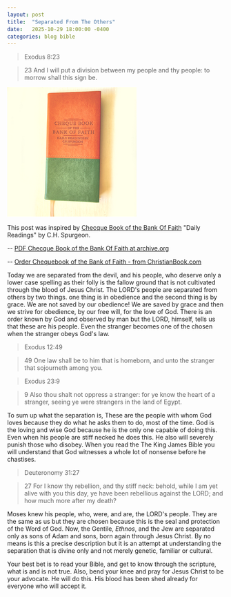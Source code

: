 ```yaml
---
layout: post
title:  "Separated From The Others"
date:   2025-10-29 18:00:00 -0400
categories: blog bible 
---
```


> Exodus 8:23

> 23 And I will put a division between my people and thy people: to morrow
shall this sign be.

![Chequebook of the Bank of Faith](/assets/IMG_20251030_153525-picsay.png)

This post was inspired by <ins>Checque Book of the Bank Of Faith</ins> "Daily Readings" by C.H. Spurgeon.  

-- <a href="https://dn790006.ca.archive.org/0/items/thechequebookoft00purguoft/thechequebookoft00purguoft.pdf" target="_blank">PDF <ins>Checque Book of the Bank Of Faith</ins> at archive.org</a>

-- <a href="https://www.christianbook.com/chequebook-the-bank-faith-tan-green/9781845500702/pd/500709?event=BRSRCG|PSEN" target="_blank">Order 
<ins>Chequebook of the Bank of Faith </ins> - from ChristianBook.com</a>

Today we are separated from the devil, and his people, who deserve only a lower case spelling as their folly is the fallow ground that is not cultivated through the blood of Jesus Christ. The LORD's people are separated from others by two things. one thing is in obedience and the second thing is by grace. We are not saved by our obedience! We are saved by grace and then we strive for obedience, by our free will, for the love of God. There is an order known by God and observed by man but the LORD, himself, tells us that these are his people. Even the stranger becomes one of the chosen when the stranger obeys God's law.

> Exodus 12:49

  > 49 One law shall be to him that is homeborn, and unto the stranger that
sojourneth among you.

> Exodus 23:9

  > 9 Also thou shalt not oppress a stranger: for ye know the heart of a
stranger, seeing ye were strangers in the land of Egypt.

To sum up what the separation is, These are the people with whom God loves because they do what he asks them to do, most of the time. God is the loving and wise God because he is the only one capable of doing this. Even when his people are stiff necked he does this. He also will severely punish those who disobey. When you read the The King James Bible you will understand that God witnesses a whole lot of nonsense before he chastises.

> Deuteronomy 31:27

  > 27 For I know thy rebellion, and thy stiff neck: behold, while I am yet alive
with you this day, ye have been rebellious against the LORD; and how much more
after my death?

Moses knew his people, who, were, and are, the LORD's people. They are the same as us but they are chosen because this is the seal and protection of the Word of God. Now, the Gentile, *Ethnos*, and the Jew are separated only as sons of Adam and sons, born again through Jesus Christ. By no means is this a precise description but it is an attempt at understanding the separation that is divine only and not merely genetic, familiar or cultural. 

Your best bet is to read your Bible, and get to know through the scripture, what is and is not true. Also, bend your knee and pray for Jesus Christ to be your advocate. He will do this. His blood has been shed already for everyone who will accept it.


